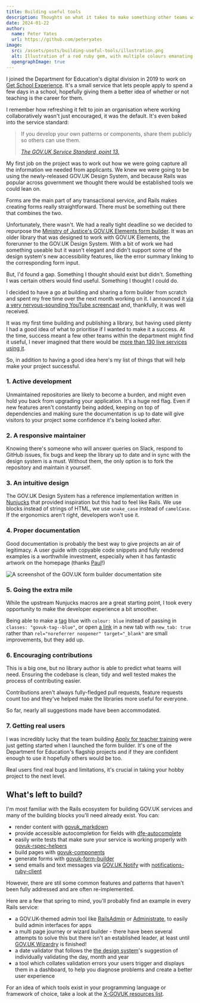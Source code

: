 ```yaml
---
title: Building useful tools
description: Thoughts on what it takes to make something other teams will use
date: 2024-01-22
author:
  name: Peter Yates
  url: https://github.com/peteryates
image:
  src: /assets/posts/building-useful-tools/illustration.png
  alt: Illustration of a red ruby gem, with multiple colours emanating from it.
  opengraphImage: true
---
```


I joined the Department for Education's digital division in 2019 to work on [Get School Experience](https://schoolexperience.education.gov.uk/). It's a small service that lets people apply to spend a few days in a school, hopefully giving them a better idea of whether or not teaching is the career for them.

I remember how refreshing it felt to join an organisation where working collaboratively wasn't just encouraged, it was the default. It's even baked into the service standard:

> If you develop your own patterns or components, share them publicly so others can use them.
>
> <cite>[The GOV.UK Service Standard, point 13.](https://www.gov.uk/service-manual/service-standard/point-13-use-common-standards-components-patterns)</cite>

My first job on the project was to work out how we were going capture all the information we needed from applicants. We knew we were going to be using the newly-released GOV.UK Design System, and because Rails was popular across government we thought there would be established tools we could lean on.

Forms are the main part of any transactional service, and Rails makes creating forms really straightforward. There must be something out there that combines the two.

Unfortunately, there wasn't. We had a really tight deadline so we decided to repurpose the [Ministry of Justice's GOV.UK Elements form builder](https://github.com/ministryofjustice/govuk_elements_form_builder). It was an older library that was designed to work with GOV.UK Elements, the forerunner to the GOV.UK Design System. With a bit of work we had something useable but it wasn't elegant and didn't support some of the design system's new accessibility features, like the error summary linking to the corresponding form input.

But, I'd found a gap. Something I thought should exist but didn't. Something I was certain others would find useful. Something I thought I could do.

I decided to have a go at building and sharing a form builder from scratch and spent my free time over the next month working on it. I announced it [via a very nervous-sounding YouTube screencast](https://www.youtube.com/watch?v=PhoFZ0qXAlA) and, thankfully, it was well received.

It was my first time building and publishing a library, but having used plenty I had a good idea of what to prioritise if I wanted to make it a success. At the time, success meant a few other teams within the department might find it useful, I never imagined that there would be [more than 130 live services using it](https://github.com/x-govuk/govuk-form-builder/network/dependents).

So, in addition to having a good idea here's my list of things that will help make your project successful.

### 1. Active development

Unmaintained repositories are likely to become a burden, and might even hold you back from upgrading your application. It's a huge red flag. Even if new features aren't constantly being added, keeping on top of dependencies and making sure the documentation is up to date will give visitors to your project some confidence it's being looked after.

### 2. A responsive maintainer

Knowing there's someone who will answer queries on Slack, respond to GitHub issues, fix bugs and keep the library up to date and in sync with the design system is a must. Without them, the only option is to fork the repository and maintain it yourself.

### 3. An intuitive design

The GOV.UK Design System has a reference implementation written in [Nunjucks](https://mozilla.github.io/nunjucks/) that provided inspiration but this had to feel like Rails. We use blocks instead of strings of HTML, we use `snake_case` instead of `camelCase`. If the ergonomics aren't right, developers won't use it.

### 4. Proper documentation

Good documentation is probably the best way to give projects an air of legitimacy. A user guide with copyable code snippets and fully rendered examples is a worthwhile investment, especially when it has fantastic artwork on the homepage (thanks [Paul](https://github.com/paulrobertlloyd)!)

![A screenshot of the GOV.UK form builder documentation site](/assets/posts/building-useful-tools/form-builder-docs.png)

### 5. Going the extra mile

While the upstream Nunjucks macros are a great starting point, I took every opportunity to make the developer experience a bit smoother.

Being able to make a [tag](https://design-system.service.gov.uk/components/tag/) blue with `colour: blue` instead of passing in `classes: "govuk-tag--blue"`, or open [a link](https://govuk-components.netlify.app/helpers/link/) in a new tab with `new_tab: true` rather than `rel="noreferrer noopener" target="_blank"` are small improvements, but they add up.

### 6. Encouraging contributions

This is a big one, but no library author is able to predict what teams will need. Ensuring the codebase is clean, tidy and well tested makes the process of contributing easier.

Contributions aren't always fully-fledged pull requests, feature requests count too and they've helped make the libraries more useful for everyone.

So far, nearly all suggestions made have been accommodated.

### 7. Getting real users

I was incredibly lucky that the team building [Apply for teacher training](https://www.gov.uk/apply-for-teacher-training) were just getting started when I launched the form builder. It's one of the Department for Education's flagship projects and if they are confident enough to use it hopefully others would be too.

Real users find real bugs and limitations, it's crucial in taking your hobby project to the next level.

## What's left to build?

I'm most familiar with the Rails ecosystem for building GOV.UK services and many of the building blocks you'll need already exist. You can:

- render content with [govuk_markdown](https://github.com/DFE-Digital/govuk-markdown)
- provide accessible autocompletion for fields with [dfe-autocomplete](https://github.com/DFE-Digital/dfe-autocomplete/)
- easily write tests that make sure your service is working properly with [govuk-rspec-helpers](https://x-govuk.github.io/govuk-rspec-helpers/)
- build pages with [govuk-components](https://github.com/x-govuk/govuk-components)
- generate forms with [govuk-form-builder](https://github.com/x-govuk/govuk-form-builder)
- send emails and text messages via [GOV.UK Notify](https://notifications.service.gov.uk) with [notifications-ruby-client](https://github.com/alphagov/notifications-ruby-client)

However, there are stil some common features and patterns that haven't been fully addressed and are often re-implemented.

Here are a few that spring to mind, you'll probably find an example in every Rails service:

- a GOV.UK-themed admin tool like [RailsAdmin](https://github.com/railsadminteam/rails_admin) or [Administrate](https://github.com/thoughtbot/administrate), to easily build admin interfaces for apps
- a multi page journey or wizard builder - there have been several attempts to solve this but there isn't an established leader, at least until [GOV.UK Wizardry](https://github.com/DFE-Digital/govuk-wizardry) is finished!
- a date validator that follows the [the design system](https://design-system.service.gov.uk/components/date-input/#error-messages)'s suggestion of individually validating the day, month and year
- a tool which collates validation errors your users trigger and displays them in a dashboard, to help you diagnose problems and create a better user experience

For an idea of which tools exist in your programming language or framework of choice, take a look at the [X-GOVUK resources list](https://x-govuk.github.io/#resources).
